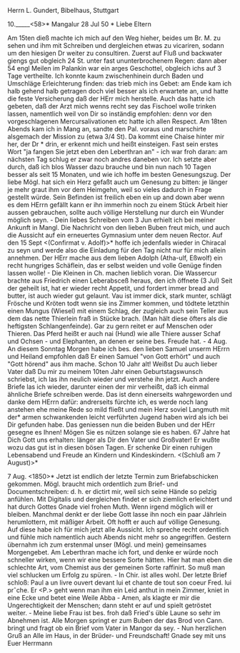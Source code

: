 Herrn L. Gundert, Bibelhaus, Stuttgart

10._____<58>* Mangalur 28 Jul 50
 <Sonntag>*
Liebe Eltern

Am 15ten dieß machte ich mich auf den Weg hieher, beides um Br. M. zu sehen und ihm mit Schreiben und dergleichen etwas zu vicariren, sodann um den hiesigen Dr weiter zu consultiren. Zuerst auf Fluß und backwater giengs gut obgleich 24 St. unter fast ununterbrochenem Regen: dann aber 54 engl Meilen im Palankin war ein arges Geschottel, obgleich ichs auf 3 Tage vertheilte. Ich konnte kaum zwischenhinein durch Baden und Umschläge Erleichterung finden: das trieb mich ins Gebet: am Ende kam ich halb gehend halb getragen doch viel besser als ich erwartete an, und hatte die feste Versicherung daß der HErr mich herstelle. Auch das hatte ich gebeten, daß der Arzt mich wenns recht sey das Fischoel wolle trinken lassen, namentlich weil von Dir so inständig empfohlen: denn vor den vorgeschlagenen Mercursalivationen etc hatte ich allen Respect. Am 18ten Abends kam ich in Mang an, sandte den Pal. voraus und marschirte alsgemach der Mission zu (etwa 3/4 St). Da kommt eine Chaise hinter mir her, der Dr <Foulis>* drin, er erkennt mich und heißt einsteigen. Fast sein erstes Wort "ja fangen Sie jetzt eben den Leberthran an" - ich war froh daran: am nächsten Tag schlug er zwar noch andres daneben vor. Ich setzte aber durch, daß ich blos Wasser dazu brauche und bin nun nach 10 Tagen besser als seit 15 Monaten, und wie ich hoffe im besten Genesungszug. Der liebe Mögl. hat sich ein Herz gefaßt auch um Genesung zu bitten: je länger je mehr graut ihm vor dem Heimgehn, weil so vieles dadurch in Frage gestellt würde. Sein Befinden ist freilich eben ein up and down aber wenn es dem HErrn gefällt kann er ihn immerhin noch zu einem Stück Arbeit hier aussen gebrauchen, sollte auch völlige Herstellung nur durch ein Wunder möglich seyn. - Dein liebes Schreiben vom 3 Jun erhielt ich bei meiner Ankunft in Mangl. Die Nachricht von den lieben Buben freut mich, und auch die Aussicht auf ein erneuertes Gymnasium unter dem neuen Rector. Auf den 15 Sept <(Confirmat v. Adolf)>* hoffe ich jedenfalls wieder in Chiracal zu seyn und werde also die Einladung für den Tag nicht nur für mich allein annehmen. Der HErr mache aus dem lieben Adolph (Atha-ulf, Eßwolf) ein recht hungriges Schäflein, das er selbst weiden und volle Genüge finden lassen wolle! - Die Kleinen in Ch. machen lieblich voran. Die Wassercur brachte aus Friedrich einen Leberabsceß heraus, den ich öffnete (3 Jul) Seit der geheilt ist, hat er wieder recht Appetit, und fordert immer bread and butter, ist auch wieder gut gelaunt. Vau ist immer dick, stark munter, schlägt Frösche und Kröten todt wenn sie ins Zimmer kommen, und tödtete letzthin einen Mungus (Wiesel) mit einem Schlag, der zugleich auch sein Teller aus dem das nette Thierlein fraß in Stücke brach. (Man hält diese öfters als die heftigsten Schlangenfeinde). Gar zu gern reitet er auf Menschen oder Thieren. Das Pferd heißt er auch nai (Hund) wie alle Thiere ausser Schaf und Ochsen - und Elephanten, an denen er seine bes. Freude hat. - 4 Aug. An diesem Sonntag Morgen habe ich bes. den lieben Samuel unserm HErrn und Heiland empfohlen daß Er einen Samuel "von Gott erhört" und auch "Gott hörend" aus ihm mache. Schon 10 Jahr alt! Weißst Du auch lieber Vater daß Du mir zu meinem 10ten Jahr einen Geburtstagswunsch schriebst, ich las ihn neulich wieder und verstehe ihn jetzt. Auch andere Briefe las ich wieder, darunter einen der mir verheißt, daß ich einmal ähnliche Briefe schreiben werde. Das ist denn einerseits wahrgeworden und danke dem HErrn dafür: andrerseits fürchte ich, es werde noch lang anstehen ehe meine Rede so mild fließt und mein Herz soviel Langmuth mit der* armen schwankenden leicht verführten Jugend haben wird als ich bei Dir gefunden habe. Das geniessen nun die beiden Buben und der HErr gesegne es Ihnen! Mögen Sie es nützen solange sie es haben. 67 Jahre hat Dich Gott uns erhalten: länger als Dir den Vater und Großvater! Er wußte wozu das gut ist in diesen bösen Tagen. Er schenke Dir einen ruhigen Lebensabend und Freude an Kindern und Kindeskindern. <(Schluß am 7 August)>*

7 Aug. <1850>* Jetzt ist endlich der letzte Termin zum Briefabschicken gekommen. Mögl. braucht mich ordentlich zum Brief- und Documentschreiben: d. h. er dictirt mir, weil sich seine Hände so pelzig anfühlen. Mit Digitalis und dergleichen findet er sich ziemlich erleichtert und hat durch Gottes Gnade viel frohen Muth. Wenn irgend möglich will er bleiben. Manchmal denkt er der liebe Gott lasse ihn noch ein paar Jährlein herumlottern, mit mäßiger Arbeit. Oft hofft er auch auf völlige Genesung. Auf diese habe ich für mich jetzt alle Aussicht. Ich spreche recht ordentlich und fühle mich namentlich auch Abends nicht mehr so angegriffen. Gestern übernahm ich zum erstenmal unser (Mögl. und mein) gemeinsames Morgengebet. Am Leberthran mache ich fort, und denke er würde noch schneller wirken, wenn wir eine bessere Sorte hätten. Hier hat man eben die schlechte Art, vom Chemist aus der gemeinen Sorte raffinirt. So muß man viel schlucken um Erfolg zu spüren. - In Chir. ist alles wohl. Der letzte Brief schloß: Paul a un livre ouvert devant lui et chante de tout son coeur Fred. lui prˆche. Er <P.> geht wenn man ihm ein Leid anthut in mein Zimmer, kniet in eine Ecke und betet eine Weile Abba - Amen, als klagte er mir die Ungerechtigkeit der Menschen; dann steht er auf und spielt getröstet weiter. - Meine liebe Frau ist bes. froh daß Fried's üble Laune so sehr im Abnehmen ist. Alle Morgen springt er zum Buben der das Brod von Cann. bringt und fragt ob ein Brief vom Vater in Mangor da sey. - Nun herzlichen Gruß an Alle im Haus, in der Brüder- und Freundschaft! Gnade sey mit uns
 Euer Herrmann


